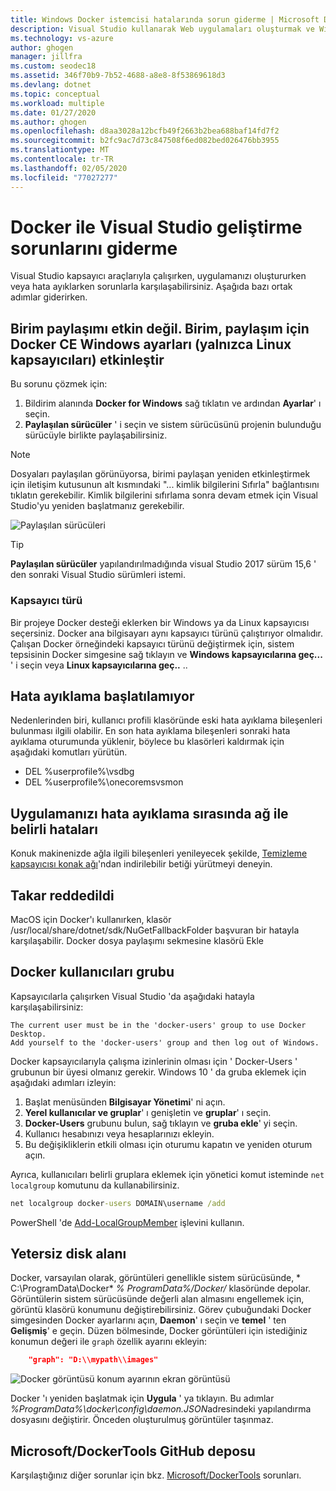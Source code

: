 ```yaml
---
title: Windows Docker istemcisi hatalarında sorun giderme | Microsoft Docs
description: Visual Studio kullanarak Web uygulamaları oluşturmak ve Windows üzerinde Docker 'a dağıtmak için Visual Studio kullanırken karşılaştığınız sorunları giderin.
ms.technology: vs-azure
author: ghogen
manager: jillfra
ms.custom: seodec18
ms.assetid: 346f70b9-7b52-4688-a8e8-8f53869618d3
ms.devlang: dotnet
ms.topic: conceptual
ms.workload: multiple
ms.date: 01/27/2020
ms.author: ghogen
ms.openlocfilehash: d8aa3028a12bcfb49f2663b2bea688baf14fd7f2
ms.sourcegitcommit: b2fc9ac7d73c847508f6ed082bed026476bb3955
ms.translationtype: MT
ms.contentlocale: tr-TR
ms.lasthandoff: 02/05/2020
ms.locfileid: "77027277"
---
```

# <a name="troubleshoot-visual-studio-development-with-docker"></a>Docker ile Visual Studio geliştirme sorunlarını giderme

Visual Studio kapsayıcı araçlarıyla çalışırken, uygulamanızı oluştururken veya hata ayıklarken sorunlarla karşılaşabilirsiniz. Aşağıda bazı ortak adımlar giderirken.

## <a name="volume-sharing-is-not-enabled-enable-volume-sharing-in-the-docker-ce-for-windows-settings--linux-containers-only"></a>Birim paylaşımı etkin değil. Birim, paylaşım için Docker CE Windows ayarları (yalnızca Linux kapsayıcıları) etkinleştir

Bu sorunu çözmek için:

1. Bildirim alanında **Docker for Windows** sağ tıklatın ve ardından **Ayarlar**' ı seçin.
1. **Paylaşılan sürücüler** ' i seçin ve sistem sürücüsünü projenin bulunduğu sürücüyle birlikte paylaşabilirsiniz.

> [!NOTE]
> Dosyaları paylaşılan görünüyorsa, birimi paylaşan yeniden etkinleştirmek için iletişim kutusunun alt kısmındaki "... kimlik bilgilerini Sıfırla" bağlantısını tıklatın gerekebilir. Kimlik bilgilerini sıfırlama sonra devam etmek için Visual Studio'yu yeniden başlatmanız gerekebilir.

![Paylaşılan sürücüleri](media/troubleshooting-docker-errors/shareddrives.png)

> [!TIP]
> **Paylaşılan sürücüler** yapılandırılmadığında visual Studio 2017 sürüm 15,6 ' den sonraki Visual Studio sürümleri istemi.

### <a name="container-type"></a>Kapsayıcı türü

Bir projeye Docker desteği eklerken bir Windows ya da Linux kapsayıcısı seçersiniz. Docker ana bilgisayarı aynı kapsayıcı türünü çalıştırıyor olmalıdır. Çalışan Docker örneğindeki kapsayıcı türünü değiştirmek için, sistem tepsisinin Docker simgesine sağ tıklayın ve **Windows kapsayıcılarına geç...** ' i seçin veya **Linux kapsayıcılarına geç..** ..

## <a name="unable-to-start-debugging"></a>Hata ayıklama başlatılamıyor

Nedenlerinden biri, kullanıcı profili klasöründe eski hata ayıklama bileşenleri bulunması ilgili olabilir. En son hata ayıklama bileşenleri sonraki hata ayıklama oturumunda yüklenir, böylece bu klasörleri kaldırmak için aşağıdaki komutları yürütün.

- DEL %userprofile%\vsdbg
- DEL %userprofile%\onecoremsvsmon

## <a name="errors-specific-to-networking-when-debugging-your-application"></a>Uygulamanızı hata ayıklama sırasında ağ ile belirli hataları

Konuk makinenizde ağla ilgili bileşenleri yenileyecek şekilde, [Temizleme kapsayıcısı konak ağı](https://github.com/MicrosoftDocs/Virtualization-Documentation/tree/master/windows-server-container-tools/CleanupContainerHostNetworking)'ndan indirilebilir betiği yürütmeyi deneyin.

## <a name="mounts-denied"></a>Takar reddedildi

MacOS için Docker'ı kullanırken, klasör /usr/local/share/dotnet/sdk/NuGetFallbackFolder başvuran bir hatayla karşılaşabilir. Docker dosya paylaşımı sekmesine klasörü Ekle

## <a name="docker-users-group"></a>Docker kullanıcıları grubu

Kapsayıcılarla çalışırken Visual Studio 'da aşağıdaki hatayla karşılaşabilirsiniz:

```
The current user must be in the 'docker-users' group to use Docker Desktop. 
Add yourself to the 'docker-users' group and then log out of Windows.
```

Docker kapsayıcılarıyla çalışma izinlerinin olması için ' Docker-Users ' grubunun bir üyesi olmanız gerekir.  Windows 10 ' da gruba eklemek için aşağıdaki adımları izleyin:

1. Başlat menüsünden **Bilgisayar Yönetimi**' ni açın.
1. **Yerel kullanıcılar ve gruplar**' ı genişletin ve **gruplar**' ı seçin.
1. **Docker-Users** grubunu bulun, sağ tıklayın ve **gruba ekle**' yi seçin.
1. Kullanıcı hesabınızı veya hesaplarınızı ekleyin.
1. Bu değişikliklerin etkili olması için oturumu kapatın ve yeniden oturum açın.

Ayrıca, kullanıcıları belirli gruplara eklemek için yönetici komut isteminde `net localgroup` komutunu da kullanabilirsiniz.

```cmd
net localgroup docker-users DOMAIN\username /add
```

PowerShell 'de [Add-LocalGroupMember](/powershell/module/microsoft.powershell.localaccounts/add-localgroupmember) işlevini kullanın.

## <a name="low-disk-space"></a>Yetersiz disk alanı

Docker, varsayılan olarak, görüntüleri genellikle sistem sürücüsünde, * C:\ProgramData\Docker\* *% ProgramData%/Docker/* klasöründe depolar. Görüntülerin sistem sürücüsünde değerli alan almasını engellemek için, görüntü klasörü konumunu değiştirebilirsiniz.  Görev çubuğundaki Docker simgesinden Docker ayarlarını açın, **Daemon**' ı seçin ve **temel** ' ten **Gelişmiş**' e geçin. Düzen bölmesinde, Docker görüntüleri için istediğiniz konumun değeri ile `graph` özellik ayarını ekleyin:

```json
    "graph": "D:\\mypath\\images"
```

![Docker görüntüsü konum ayarının ekran görüntüsü](media/troubleshooting-docker-errors/docker-settings-image-location.png)

Docker 'ı yeniden başlatmak için **Uygula** ' ya tıklayın. Bu adımlar *%ProgramData%\docker\config\daemon.JSON*adresindeki yapılandırma dosyasını değiştirir. Önceden oluşturulmuş görüntüler taşınmaz.

## <a name="microsoftdockertools-github-repo"></a>Microsoft/DockerTools GitHub deposu

Karşılaştığınız diğer sorunlar için bkz. [Microsoft/DockerTools](https://github.com/microsoft/dockertools/issues) sorunları.